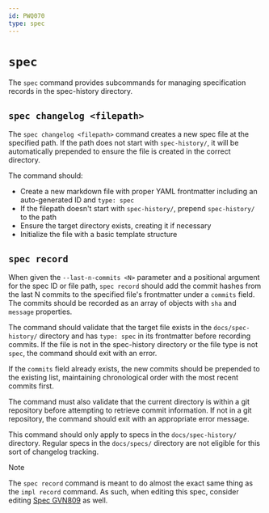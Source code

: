 ```yaml
---
id: PWQ070
type: spec
---
```


# `spec`

The `spec` command provides subcommands for managing specification records in the spec-history directory.

## `spec changelog <filepath>`

The `spec changelog <filepath>` command creates a new spec file at the specified path. If the path does not start with `spec-history/`, it will be automatically prepended to ensure the file is created in the correct directory.

The command should:
- Create a new markdown file with proper YAML frontmatter including an auto-generated ID and `type: spec`
- If the filepath doesn't start with `spec-history/`, prepend `spec-history/` to the path
- Ensure the target directory exists, creating it if necessary
- Initialize the file with a basic template structure

## `spec record`

When given the `--last-n-commits <N>` parameter and a positional argument for the spec ID or file path, `spec record` should add the commit hashes from the last N commits to the specified file's frontmatter under a `commits` field. The commits should be recorded as an array of objects with `sha` and `message` properties.

The command should validate that the target file exists in the `docs/spec-history/` directory and has `type: spec` in its frontmatter before recording commits. If the file is not in the spec-history directory or the file type is not `spec`, the command should exit with an error.

If the `commits` field already exists, the new commits should be prepended to the existing list, maintaining chronological order with the most recent commits first.

The command must also validate that the current directory is within a git repository before attempting to retrieve commit information. If not in a git repository, the command should exit with an appropriate error message.

This command should only apply to specs in the `docs/spec-history/` directory. Regular specs in the `docs/specs/` directory are not eligible for this sort of changelog tracking.

> [!NOTE]
> The `spec record` command is meant to do almost the exact same thing as the `impl record` command. As such, when editing this spec, consider editing [Spec GVN809](/docs/specs/cli/impl/README.md) as well.
